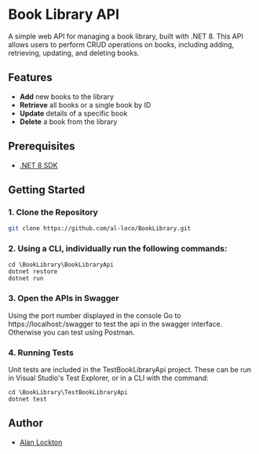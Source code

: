 # Book Library API

A simple web API for managing a book library, built with .NET 8. 
This API allows users to perform CRUD operations on books, including adding, retrieving, updating, and deleting books.

## Features

- **Add** new books to the library
- **Retrieve** all books or a single book by ID
- **Update** details of a specific book
- **Delete** a book from the library

## Prerequisites

- [.NET 8 SDK](https://dotnet.microsoft.com/download/dotnet/8.0)

## Getting Started

### 1. Clone the Repository


```bash
git clone https://github.com/al-loco/BookLibrary.git
```

### 2. Using a CLI, individually run the following commands:

```
cd \BookLibrary\BookLibraryApi
dotnet restore
dotnet run
```

### 3. Open the APIs in Swagger

Using the port number displayed in the console
Go to https://localhost:<port>/swagger to test the api in the swagger interface.
Otherwise you can test using Postman.

### 4. Running Tests

Unit tests are included in the TestBookLibraryApi project.
These can be run in Visual Studio's Test Explorer, or in a CLI with the command:

```
cd \BookLibrary\TestBookLibraryApi
dotnet test
```

## Author
- [Alan Lockton](https://github.com/al-loco)